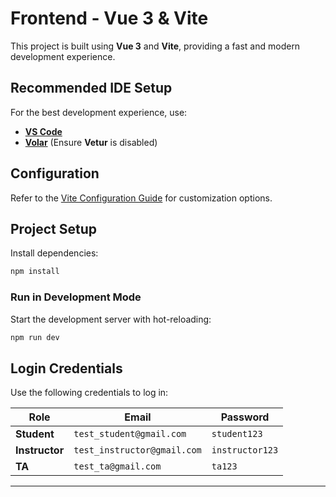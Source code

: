 # **Frontend - Vue 3 & Vite**  

This project is built using **Vue 3** and **Vite**, providing a fast and modern development experience.  

## **Recommended IDE Setup**  
For the best development experience, use:  
- [**VS Code**](https://code.visualstudio.com/)  
- [**Volar**](https://marketplace.visualstudio.com/items?itemName=Vue.volar) (Ensure **Vetur** is disabled)  

## **Configuration**  
Refer to the [Vite Configuration Guide](https://vite.dev/config/) for customization options.  

## **Project Setup**  

Install dependencies:  
```sh
npm install
```  

### **Run in Development Mode**  
Start the development server with hot-reloading:  
```sh
npm run dev
```  

## **Login Credentials**  
Use the following credentials to log in:  

| Role       | Email                  | Password     |  
|------------|------------------------|-------------|  
| **Student**   | `test_student@gmail.com`   | `student123`   |  
| **Instructor** | `test_instructor@gmail.com` | `instructor123` |  
| **TA**       | `test_ta@gmail.com`       | `ta123`       |  

---